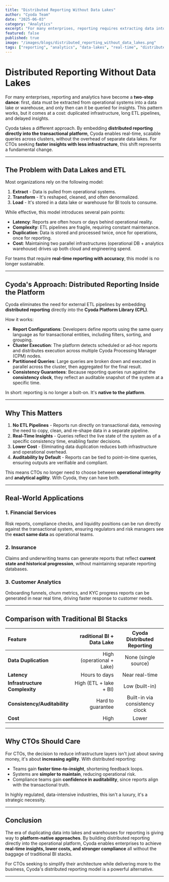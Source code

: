 ```yaml
---
title: "Distributed Reporting Without Data Lakes"
author: "Cyoda Team"
date: "2025-06-03"
category: "Analytics"
excerpt: "For many enterprises, reporting requires extracting data into separate lakes or warehouses. Cyoda takes a different approach by embedding distributed reporting directly into the transactional platform for real-time insights without ETL overhead."
featured: false
published: true
image: "/images/blogs/distributed_reporting_without_data_lakes.png"
tags: ["reporting", "analytics", "data-lakes", "real-time", "distributed"]
---
```


# Distributed Reporting Without Data Lakes

For many enterprises, reporting and analytics have become a **two-step
dance**: first, data must be extracted from operational systems into a
data lake or warehouse, and only then can it be queried for insights.
This pattern works, but it comes at a cost: duplicated infrastructure,
long ETL pipelines, and delayed insights.

Cyoda takes a different approach. By embedding **distributed reporting
directly into the transactional platform**, Cyoda enables real-time,
scalable queries across clusters, without the overhead of separate data
lakes. For CTOs seeking **faster insights with less infrastructure**,
this shift represents a fundamental change.

------------------------------------------------------------------------

## The Problem with Data Lakes and ETL

Most organizations rely on the following model:

1.  **Extract** - Data is pulled from operational systems.
2.  **Transform** - It's reshaped, cleaned, and often denormalized.
3.  **Load** - It's stored in a data lake or warehouse for BI tools to
    consume.

While effective, this model introduces several pain points:

-   **Latency**: Reports are often hours or days behind operational
    reality.
-   **Complexity**: ETL pipelines are fragile, requiring constant
    maintenance.
-   **Duplication**: Data is stored and processed twice, once for
    operations, once for reporting.
-   **Cost**: Maintaining two parallel infrastructures (operational DB +
    analytics warehouse) drives up both cloud and engineering spend.

For teams that require **real-time reporting with accuracy**, this model
is no longer sustainable.

------------------------------------------------------------------------

## Cyoda's Approach: Distributed Reporting Inside the Platform

Cyoda eliminates the need for external ETL pipelines by embedding
**distributed reporting** directly into the **Cyoda Platform Library
(CPL)**.

How it works:

-   **Report Configurations**: Developers define reports using the same
    query language as for transactional entities, including filters,
    sorting, and grouping.
-   **Cluster Execution**: The platform detects scheduled or ad-hoc
    reports and distributes execution across multiple Cyoda Processing
    Manager (CPM) nodes.
-   **Partitioned Queries**: Large queries are broken down and executed
    in parallel across the cluster, then aggregated for the final
    result.
-   **Consistency Guarantees**: Because reporting queries run against
    the **consistency clock**, they reflect an auditable snapshot of the
    system at a specific time.

In short: reporting is no longer a bolt-on. It's **native to the
platform**.

------------------------------------------------------------------------

## Why This Matters

1.  **No ETL Pipelines** - Reports run directly on transactional data,
    removing the need to copy, clean, and re-shape data in a separate
    pipeline.
2.  **Real-Time Insights** - Queries reflect the live state of the
    system as of a specific consistency time, enabling faster
    decisions.
3.  **Lower Cost** - Eliminating data duplication reduces both
    infrastructure and operational overhead.
4.  **Auditability by Default** - Reports can be tied to point-in-time
    queries, ensuring outputs are verifiable and compliant.

This means CTOs no longer need to choose between **operational
integrity** and **analytical agility**. With Cyoda, they can have both.

------------------------------------------------------------------------

## Real-World Applications

### 1. **Financial Services**

Risk reports, compliance checks, and liquidity positions can be run
directly against the transactional system, ensuring regulators and risk
managers see the **exact same data** as operational teams.

### 2. **Insurance**

Claims and underwriting teams can generate reports that reflect
**current state and historical progression**, without maintaining
separate reporting databases.

### 3. **Customer Analytics**

Onboarding funnels, churn metrics, and KYC progress reports can be
generated in near real time, driving faster response to customer needs.

------------------------------------------------------------------------
## Comparison with Traditional BI Stacks
| Feature | raditional BI + Data Lake |  Cyoda Distributed Reporting   |
|:--------|--------------------------:|:------------------------------:|
| **Data Duplication**   | High (operational + Lake) |      None (single source)      |
| **Latency**   |             Hours to days |         Near real-time         |
| **Infrastructure Complexity**    |    High (ETL + lake + BI) |         Low (built-in)         |
| **Consistency/Auditability**   |         Hard to guarantee | Built-in via consistency clock |
| **Cost**   |                      High |             Lower              |


------------------------------------------------------------------------

## Why CTOs Should Care

For CTOs, the decision to reduce infrastructure layers isn't just about
saving money, it's about **increasing agility**. With distributed
reporting:

-   Teams gain **faster time-to-insight**, shortening feedback loops.
-   Systems are **simpler to maintain**, reducing operational risk.
-   Compliance teams gain **confidence in auditability**, since reports
    align with the transactional truth.

In highly regulated, data-intensive industries, this isn't a
luxury, it's a strategic necessity.

------------------------------------------------------------------------

## Conclusion

The era of duplicating data into lakes and warehouses for reporting is
giving way to **platform-native approaches**. By building distributed
reporting directly into the operational platform, Cyoda enables
enterprises to achieve **real-time insights, lower costs, and stronger
compliance** all without the baggage of traditional BI stacks.

For CTOs seeking to simplify their architecture while delivering more to
the business, Cyoda's distributed reporting model is a powerful
alternative.

------------------------------------------------------------------------
